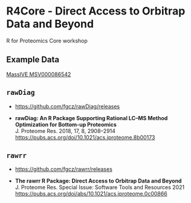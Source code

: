 # R4Core - Direct Access to Orbitrap Data and Beyond
R for Proteomics Core workshop

## Example Data

[MassIVE MSV000086542](https://massive.ucsd.edu/ProteoSAFe/dataset.jsp?task=575538e190e84cbfbf6c17aa1219e403)

## `rawDiag`

- https://github.com/fgcz/rawDiag/releases

- **rawDiag: An R Package Supporting Rational LC–MS Method Optimization for Bottom-up Proteomics**  
J. Proteome Res. 2018, 17, 8, 2908–2914
https://pubs.acs.org/doi/10.1021/acs.jproteome.8b00173

## `rawrr`

- https://github.com/fgcz/rawrr/releases

- **The rawrr R Package: Direct Access to Orbitrap Data and Beyond**  
J. Proteome Res. Special Issue: Software Tools and Resources 2021
https://pubs.acs.org/doi/abs/10.1021/acs.jproteome.0c00866

